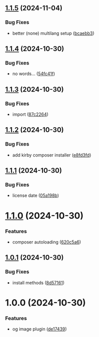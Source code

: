 ## [1.1.5](https://github.com/mauricerenck/og-image/compare/v1.1.4...v1.1.5) (2024-11-04)


### Bug Fixes

* better (none) multilang setup ([bcaebb3](https://github.com/mauricerenck/og-image/commit/bcaebb32d62064f1c80ad7ec9be5ba7f7459f75f))

## [1.1.4](https://github.com/mauricerenck/og-image/compare/v1.1.3...v1.1.4) (2024-10-30)


### Bug Fixes

* no words… ([54fc41f](https://github.com/mauricerenck/og-image/commit/54fc41f8267d3814e93d99a684243bdbccaa6e61))

## [1.1.3](https://github.com/mauricerenck/og-image/compare/v1.1.2...v1.1.3) (2024-10-30)


### Bug Fixes

* import ([87c2264](https://github.com/mauricerenck/og-image/commit/87c22644be9b37cef37422bf530e113731c2a956))

## [1.1.2](https://github.com/mauricerenck/og-image/compare/v1.1.1...v1.1.2) (2024-10-30)


### Bug Fixes

* add kirby composer installer ([e8fd3fd](https://github.com/mauricerenck/og-image/commit/e8fd3fd96059276bac2fcb7a7b5c2c0f56990bc6))

## [1.1.1](https://github.com/mauricerenck/og-image/compare/v1.1.0...v1.1.1) (2024-10-30)


### Bug Fixes

* license date ([05a198b](https://github.com/mauricerenck/og-image/commit/05a198b342793a15f3c5ff33602a2f4a0bad1290))

# [1.1.0](https://github.com/mauricerenck/og-image/compare/v1.0.1...v1.1.0) (2024-10-30)


### Features

* composer autoloading ([620c5a6](https://github.com/mauricerenck/og-image/commit/620c5a6aa2ef7628734038c536c37acfc1b5ded1))

## [1.0.1](https://github.com/mauricerenck/og-image/compare/v1.0.0...v1.0.1) (2024-10-30)


### Bug Fixes

* install methods ([8d57161](https://github.com/mauricerenck/og-image/commit/8d571611f146d70caedc7bf85f8d7b0ec3a2efb9))

# 1.0.0 (2024-10-30)


### Features

* og image plugin ([de17439](https://github.com/mauricerenck/og-image/commit/de17439f26a88b75addcafef5c27f3878646f69e))
